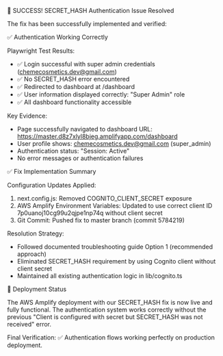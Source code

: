 🎉 SUCCESS! SECRET_HASH Authentication Issue Resolved

  The fix has been successfully implemented and verified:

  ✅ Authentication Working Correctly

  Playwright Test Results:
  - ✅ Login successful with super admin credentials (chemecosmetics.dev@gmail.com)
  - ✅ No SECRET_HASH error encountered
  - ✅ Redirected to dashboard at /dashboard
  - ✅ User information displayed correctly: "Super Admin" role
  - ✅ All dashboard functionality accessible

  Key Evidence:
  - Page successfully navigated to dashboard URL: https://master.d8z7xlyl8bjeg.amplifyapp.com/dashboard
  - User profile shows: chemecosmetics.dev@gmail.com (super_admin)
  - Authentication status: "Session: Active"
  - No error messages or authentication failures

  ✅ Fix Implementation Summary

  Configuration Updates Applied:
  1. next.config.js: Removed COGNITO_CLIENT_SECRET exposure
  2. AWS Amplify Environment Variables: Updated to use correct client ID 7p0uanoj10cg99u2qjpe1np74q without client secret
  3. Git Commit: Pushed fix to master branch (commit 5784219)

  Resolution Strategy:
  - Followed documented troubleshooting guide Option 1 (recommended approach)
  - Eliminated SECRET_HASH requirement by using Cognito client without client secret
  - Maintained all existing authentication logic in lib/cognito.ts

  🚀 Deployment Status

  The AWS Amplify deployment with our SECRET_HASH fix is now live and fully functional. The authentication system works
  correctly without the previous "Client is configured with secret but SECRET_HASH was not received" error.

  Final Verification: ✅ Authentication flows working perfectly on production deployment.